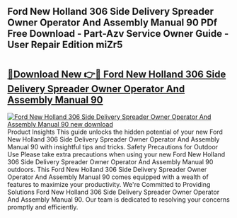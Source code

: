 ## Ford New Holland 306 Side Delivery Spreader Owner Operator And Assembly Manual 90 PDf Free Download - Part-Azv Service Owner Guide - User Repair Edition miZr5

# <h2><a href="http://bc47994.oget.top/?id=Ford+New+Holland+306+Side+Delivery+Spreader+Owner+Operator+And+Assembly+Manual+90">🔗Download New 👉🔴 Ford New Holland 306 Side Delivery Spreader Owner Operator And Assembly Manual 90</a></h2>

[![Ford New Holland 306 Side Delivery Spreader Owner Operator And Assembly Manual 90 new download](https://i.imgur.com/5g1atiW.png)](http://bc47994.oget.top/?id=Ford+New+Holland+306+Side+Delivery+Spreader+Owner+Operator+And+Assembly+Manual+90)
Product Insights This guide unlocks the hidden potential of your new Ford New Holland 306 Side Delivery Spreader Owner Operator And Assembly Manual 90 with insightful tips and tricks. Safety Precautions for Outdoor Use Please take extra precautions when using your new Ford New Holland 306 Side Delivery Spreader Owner Operator And Assembly Manual 90 outdoors. This Ford New Holland 306 Side Delivery Spreader Owner Operator And Assembly Manual 90 comes equipped with a wealth of features to maximize your productivity. We're Committed to Providing Solutions Ford New Holland 306 Side Delivery Spreader Owner Operator And Assembly Manual 90. Our team is dedicated to resolving your concerns promptly and efficiently.
